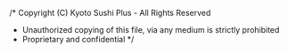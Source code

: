 /* Copyright (C) Kyoto Sushi Plus - All Rights Reserved
 * Unauthorized copying of this file, via any medium is strictly prohibited
 * Proprietary and confidential
 */

